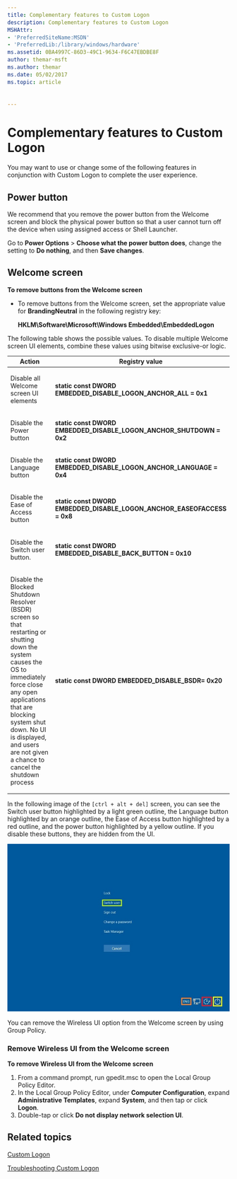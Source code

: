 ```yaml
---
title: Complementary features to Custom Logon
description: Complementary features to Custom Logon
MSHAttr:
- 'PreferredSiteName:MSDN'
- 'PreferredLib:/library/windows/hardware'
ms.assetid: 0BA4997C-86D3-49C1-9634-F6C47EBDBE8F
author: themar-msft
ms.author: themar
ms.date: 05/02/2017
ms.topic: article


---
```

# Complementary features to Custom Logon

You may want to use or change some of the following features in conjunction with Custom Logon to complete the user experience.

## Power button

We recommend that you remove the power button from the Welcome screen and block the physical power button so that a user cannot turn off the device when using assigned access or Shell Launcher.

Go to **Power Options** &gt; **Choose what the power button does**, change the setting to **Do nothing**, and then **Save changes**.

## <a href="" id="remove-buttons"></a>Welcome screen

**To remove buttons from the Welcome screen**

-   To remove buttons from the Welcome screen, set the appropriate value for **BrandingNeutral** in the following registry key:

    **HKLM\\Software\\Microsoft\\Windows Embedded\\EmbeddedLogon**

The following table shows the possible values. To disable multiple Welcome screen UI elements, combine these values using bitwise exclusive-or logic.

<table>
<colgroup>
<col width="50%" />
<col width="50%" />
</colgroup>
<thead>
<tr class="header">
<th>Action</th>
<th>Registry value</th>
</tr>
</thead>
<tbody>
<tr class="odd">
<td><p>Disable all Welcome screen UI elements</p></td>
<td><p><strong>static const DWORD EMBEDDED_DISABLE_LOGON_ANCHOR_ALL = 0x1</strong></p></td>
</tr>
<tr class="even">
<td><p>Disable the Power button</p></td>
<td><p><strong>static const DWORD EMBEDDED_DISABLE_LOGON_ANCHOR_SHUTDOWN = 0x2</strong></p></td>
</tr>
<tr class="odd">
<td><p>Disable the Language button</p></td>
<td><p><strong>static const DWORD EMBEDDED_DISABLE_LOGON_ANCHOR_LANGUAGE = 0x4</strong></p></td>
</tr>
<tr class="even">
<td><p>Disable the Ease of Access button</p></td>
<td><p><strong>static const DWORD EMBEDDED_DISABLE_LOGON_ANCHOR_EASEOFACCESS = 0x8</strong></p></td>
</tr>
<tr class="odd">
<td><p>Disable the Switch user button.</p></td>
<td><p><strong>static const DWORD EMBEDDED_DISABLE_BACK_BUTTON = 0x10</strong></p></td>
</tr>
<tr class="even">
<td><p>Disable the Blocked Shutdown Resolver (BSDR) screen so that restarting or shutting down the system causes the OS to immediately force close any open applications that are blocking system shut down. No UI is displayed, and users are not given a chance to cancel the shutdown process</p></td>
<td><p><strong>static const DWORD EMBEDDED_DISABLE_BSDR= 0x20</strong></p></td>
</tr>
</tbody>
</table>

In the following image of the `[ctrl + alt + del]` screen, you can see the Switch user button highlighted by a light green outline, the Language button highlighted by an orange outline, the Ease of Access button highlighted by a red outline, and the power button highlighted by a yellow outline. If you disable these buttons, they are hidden from the UI.

![custom logon screen](images/customlogoncad.jpg)

You can remove the Wireless UI option from the Welcome screen by using Group Policy.

### <a href="" id="wireless"></a>Remove Wireless UI from the Welcome screen

**To remove Wireless UI from the Welcome screen**

1. From a command prompt, run gpedit.msc to open the Local Group Policy Editor.
1. In the Local Group Policy Editor, under **Computer Configuration**, expand **Administrative Templates**, expand **System**, and then tap or click **Logon**.
1. Double-tap or click **Do not display network selection UI**.

## Related topics

[Custom Logon](custom-logon.md)

[Troubleshooting Custom Logon](troubleshooting-custom-logon.md)

